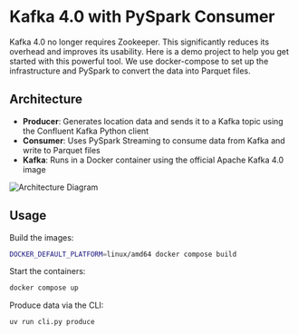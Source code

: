 # Kafka 4.0 with PySpark Consumer

Kafka 4.0 no longer requires Zookeeper. This significantly reduces its overhead and improves its usability. 
Here is a demo project to help you get started with this powerful tool. We use docker-compose to set up the infrastructure and PySpark to convert the data into Parquet files. 

## Architecture

- **Producer**: Generates location data and sends it to a Kafka topic using the Confluent Kafka Python client
- **Consumer**: Uses PySpark Streaming to consume data from Kafka and write to Parquet files
- **Kafka**: Runs in a Docker container using the official Apache Kafka 4.0 image

![Architecture Diagram](https://d1qlp37w2ygoqn.cloudfront.net/diagram.png)

## Usage
Build the images: 
```bash
DOCKER_DEFAULT_PLATFORM=linux/amd64 docker compose build
```
Start the containers: 
```bash
docker compose up
```
Produce data via the CLI: 
```bash
uv run cli.py produce 
```
